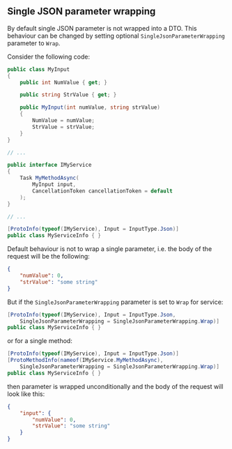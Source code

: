 ## Single JSON parameter wrapping

By default single JSON parameter is not wrapped into a DTO. This behaviour can be changed by setting optional `SingleJsonParameterWrapping` parameter to `Wrap`.

Consider the following code:
```csharp
public class MyInput
{
    public int NumValue { get; }

    public string StrValue { get; }

    public MyInput(int numValue, string strValue)
    {
        NumValue = numValue;
        StrValue = strValue;
    }
}

// ...

public interface IMyService
{
    Task MyMethodAsync(
        MyInput input,
        CancellationToken cancellationToken = default
    );
}

// ...

[ProtoInfo(typeof(IMyService), Input = InputType.Json)]
public class MyServiceInfo { }
```

Default behaviour is not to wrap a single parameter, i.e. the body of the request will be the following:

```json
{
    "numValue": 0,
    "strValue": "some string"
}
```

But if the `SingleJsonParameterWrapping` parameter is set to `Wrap` for service:
```csharp
[ProtoInfo(typeof(IMyService), Input = InputType.Json,
    SingleJsonParameterWrapping = SingleJsonParameterWrapping.Wrap)]
public class MyServiceInfo { }
```
or for a single method:
```csharp
[ProtoInfo(typeof(IMyService), Input = InputType.Json)]
[ProtoMethodInfo(nameof(IMyService.MyMethodAsync),
    SingleJsonParameterWrapping = SingleJsonParameterWrapping.Wrap)]
public class MyServiceInfo { }
```
then parameter is wrapped unconditionally and the body of the request will look like this:

```json
{
    "input": {
        "numValue": 0,
        "strValue": "some string"
    }
}
```